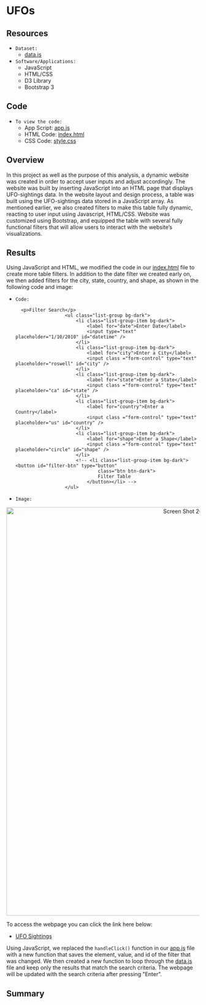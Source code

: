 # UFOs

## Resources
* `Dataset:`
  - [data.js](https://github.com/g626s/UFOs/blob/main/static/js/data.js)
* `Software/Applications:`
  - JavaScript
  - HTML/CSS
  - D3 Library 
  - Bootstrap 3 
  
## Code
* `To view the code:`
  - App Script: [app.js](https://github.com/g626s/UFOs/blob/main/static/js/app.js)
  - HTML Code: [index.html](https://github.com/g626s/UFOs/blob/main/index.html)
  - CSS Code: [style.css](https://github.com/g626s/UFOs/blob/main/static/css/style.css)

## Overview
In this project as well as the purpose of this analysis, a dynamic website was created in order to accept user inputs and adjust accordingly. The website was built by inserting JavaScript into an HTML page that displays UFO-sightings data. In the website layout and design process, a table was built using the UFO-sightings data stored in a JavaScript array. As mentioned earlier, we also created filters to make this table fully dynamic, reacting to user input using Javascript, HTML/CSS. Website was customized using Bootstrap, and equipped the table with several fully functional filters that will allow users to interact with the website’s visualizations. 

## Results
Using JavaScript and HTML, we modified the code in our [index.html](https://github.com/g626s/UFOs/blob/main/index.html) file to create more table filters. In addition to the date filter we created early on, we then added filters for the city, state, country, and shape, as shown in the following code and image:
* `Code:`

        <p>Filter Search</p>
                        <ul class="list-group bg-dark">
                            <li class="list-group-item bg-dark">
                                <label for="date">Enter Date</label>
                                <input type="text" placeholder="1/10/2010" id="datetime" />
                            </li>
                            <li class="list-group-item bg-dark">
                                <label for="city">Enter a City</label>
                                <input class ="form-control" type="text" placeholder="roswell" id="city" />
                            </li>
                            <li class="list-group-item bg-dark">
                                <label for="state">Enter a State</label>
                                <input class ="form-control" type="text" placeholder="ca" id="state" />
                            </li>
                            <li class="list-group-item bg-dark">
                                <label for="country">Enter a Country</label>
                                <input class ="form-control" type="text" placeholder="us" id="country" />
                            </li>
                            <li class="list-group-item bg-dark">
                                <label for="shape">Enter a Shape</label>
                                <input class ="form-control" type="text" placeholder="circle" id="shape" />
                            </li>
                            <!-- <li class="list-group-item bg-dark"><button id="filter-btn" type="button"
                                    class="btn btn-dark">
                                    Filter Table
                                </button></li> -->
                        </ul>
                        
* `Image:`
<p align="center">
  <img width="1065" alt="Screen Shot 2022-08-27 at 2 23 02 PM" src="https://user-images.githubusercontent.com/107281474/187048462-872ad7ee-2e8c-4916-98e0-2e7b91b10c99.png">
</p>

To access the webpage you can click the link here below:
* [UFO Sightings](https://g626s.github.io/UFOs/)

Using JavaScript, we replaced the `handleClick()` function in our [app.js](https://github.com/g626s/UFOs/blob/main/static/js/app.js) file with a new function that saves the element, value, and id of the filter that was changed. We then created a new function to loop through the [data.js](https://github.com/g626s/UFOs/blob/main/static/js/data.js) file and keep only the results that match the search criteria. The webpage will be updated with the search criteria after pressing "Enter".

## Summary
